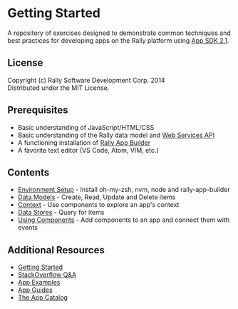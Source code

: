 # Getting Started

A repository of exercises designed to demonstrate common techniques and best practices for developing apps on the Rally platform using [App SDK 2.1](http://help.rallydev.com/apps/2.1/doc/).

## License

Copyright (c) Rally Software Development Corp. 2014  
Distributed under the MIT License.

## Prerequisites

* Basic understanding of JavaScript/HTML/CSS
* Basic understanding of the Rally data model and [Web Services API](https://rally1.rallydev.com/slm/doc/webservice/)
* A functioning installation of [Rally App Builder](https://github.com/rallyapps/rally-app-builder)
* A favorite text editor (VS Code, Atom, VIM, etc.)

## Contents

* [Environment Setup](env-setup/) - Install oh-my-zsh, nvm, node and rally-app-builder
* [Data Models](data-models/) - Create, Read, Update and Delete items
* [Context](context/) - Use components to explore an app's context
* [Data Stores](data-stores/) - Query for items
* [Using Components](using-components/) - Add components to an app and connect them with events

## Additional Resources

* [Getting Started](http://help.rallydev.com/apps/2.1/doc/#!/guide/getting_started)
* [StackOverflow Q&A](http://stackoverflow.com/questions/tagged/rally)
* [App Examples](http://help.rallydev.com/apps/2.1/doc/#!/example)
* [App Guides](http://help.rallydev.com/apps/2.1/doc/#!/guide)
* [The App Catalog](https://github.com/RallyApps/app-catalog)
